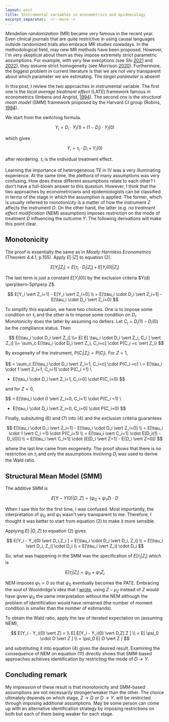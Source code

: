 ```yaml
---
layout: post
title: Instrumental variables in econometrics and epidemiology
excerpt_separator:  <!--more-->
---
```


_Mendelian randomization_ (MR) became very famous in the recent year.
Even clinical journals that are quite restrictive in using causal languages outside randomized trials also embrace MR studies nowadays.
In the methodological field, may new MR methods have been proposed.
However, I'm very skeptical about them as they impose extremely strict parametric assumptions.
For example, with very few execptions (see Shi [2021](https://pubmed.ncbi.nlm.nih.gov/34847085/) and [2022](https://bmcmedresmethodol.biomedcentral.com/articles/10.1186/s12874-021-01449-w)), they assume strict homogeneity (see Morrison [2020](https://pubmed.ncbi.nlm.nih.gov/32451458/)).
Furthermore, the biggest problem in current literature is that we are not very transparent about which parameter we are estimating. 
The _target parameter_ is absent!

In this post, I review the two approaches in instrumental variable.
The first one is the _local average treatment effect_ (LATE) framework famous in econometrics (Imbens and Angrist, [1994](https://www.jstor.org/stable/2951620?seq=1)).
The second ons is the _structural mean model_ (SMM) framework proposed by the Harvard CI group (Robins, [1994](https://www.tandfonline.com/doi/abs/10.1080/03610929408831393)). 

We start from the switching formula.

$$ Y_i = D_i \cdot Y_i(1) + (1-D_i) \cdot Y_i(0) $$

which gives

$$ Y_i = \tau_i \cdot D_i + Y_i(0) $$

after reordering.
$\tau_i$ is the individual treatment effect. 

Learning the importance of heterogeneous TE in IV was a very illuminating experience.
At the same time, the plethora of many assumptions was very confusing.
How does these different assumptions relate to each other?
I don't have a full-blown answer to this question.
However, I think that the two approaches by econometricians and epidemiologists can be classified in terms of the stage in which the assumption is applied.
The former, which is usually referred to _monotonicity_ is a matter of how the instrument $Z$ affects the instrument $D$.
On the other hand, the latter (e.g. _no treatment effect modification_ (NEM) assumption) imposes restriction on the mode of treatment $D$ influencing the outcome $Y$.
The following derivations will make this point clear.

## Monotonicity
The proof is essentially the same as in _Mostly Harmless Econometrics_ (Theorem 4.4.1, p.155).
Apply $E[\cdot \vert Z]$ to equation (2).

$$ E[Y_i \vert Z_i] = E[\tau_i \cdot D_i \vert Z_i] + E[Y_i(0) \vert Z_i] $$

The last term is just a constant $E[Y_i(0)]$ by the exclusion criteria $Y(d) \perp\kern-5pt\perp Z$.

$$ E[Y_i \vert Z_i=1] - E[Y_i \vert Z_i=0] \\
= E[\tau_i \cdot D_i \vert Z_i=1] - E[\tau_i \cdot D_i \vert Z_i=0]
$$

To simplify this equation, we have two choices.
One is to impose some condition on $\tau_i$ and the other is to impose some condition on $D_i$.
Monotonicity does the latter by assuming no defiers.
Let $C_i = D_i(1) - D_i(0)$ be the compliance status.
Then 

$$
E[\tau_i \cdot D_i \vert Z_i] 
\\= E[ E[ \tau_i \cdot D_i \vert Z_i, C_i ] \vert Z_i]
\\= \sum_c E[\tau_i \cdot D_i \vert Z_i, C_i=c] \cdot P(C_i =c \vert Z_i)
$$

By exogeneity of the instrument, $P(C_i \vert Z_i) = P(C_i)$.
For $Z=1$,

$$
= \sum_c E[\tau_i \cdot D_i \vert Z_i=1, C_i=c] \cdot P(C_i =c) \\
= E[\tau_i \cdot 1 \vert Z_i=1, C_i=1] \cdot P(C_i =1) \\
+ E[\tau_i \cdot D_i \vert Z_i=1, C_i=0] \cdot P(C_i=0)
$$

and for $Z=0$,

$$
= E[\tau_i \cdot 0 \vert Z_i=0, C_i=1] \cdot P(C_i =1) \\
+ E[\tau_i \cdot D_i \vert Z_i=0, C_i=0] \cdot P(C_i=0)
$$

Finally, subsituting (6) and (7) into (4) and the exclusion criteria guarantees

$$
E[\tau_i \cdot D_i \vert Z_i=1] - E[\tau_i \cdot D_i \vert Z_i=0] \\
= E[\tau_i \cdot 1 \vert C_i =1] \cdot P(C_i=1)  \\
= E[\tau_i \vert C_i=1] \cdot E[D_i(1) - D_i(0)] \\
= E[\tau_i \vert C_i=1] \cdot (E[D_i \vert Z=1] - E[D_i \vert Z=0]) 
$$

where the last line came from exogeneity.
The proof shows that there is no restriction on $\tau_i$ and only the assumptions involving $D_i$ was used to derive the Wald ratio.

## Structural Mean Model (SMM)

The additive SMM is 

$$
E[Y-Y(0) \vert D, Z] = (\psi_0 + \psi_1 Z) \cdot D
$$

When I saw this for the first time, I was confused.
Most importantly, the interpretation of $\psi_0$ and $\psi_1$ wasn't very transparent to me.
Therefore, I thought it was better to start from equation (2) to make it more sensible.

Applying $E[\cdot \vert D,Z]$ to equation (2) gives

$$
E[Y_i - Y_i(0) \vert D_i,Z_i ] = E[\tau_i \cdot D_i \vert D_i, Z_i]
\\ = E[\tau_i \vert D_i, Z_i] \cdot D_i
\\ = E[\tau_i \vert Z_i] \cdot D_i
$$

So, what was happening in the SMM was the specification of $E[\tau_i \vert Z_i]$ which is

$$
E[\tau_i \vert Z_i] = \psi_0 + \psi_1 Z_i
$$

NEM imposes $\psi_1 = 0$ so that $\psi_0$ eventually becomes the PATE.
Embracing the soul of Wooldridge's idea that I [wrote](https://hanbin973.github.io/2022/04/17/TEH_reg.html), using $Z - \mu_Z$ instead of $Z$ would have given $\psi_0$ the same interpretation without the NEM although the problem of identification would have remained (the number of moment condition is smaller than the number of estimands).

To obtain the Wald ratio, apply the law of iterated expectation on (assuming NEM),

$$
E[Y_i - Y_i(0) \vert Z] = \\
E[ E[Y_i - Y_i(0) \vert D,Z] Z ] \\
= E[ \psi_0 \cdot D \vert Z ] \\
= \psi_0 E[ D \vert Z ]
$$

and substituting it into equation (4) gives the desired result.
Examining the consequence of NEM on equation (11) directly shows that SMM-based approaches acheives identification by restricting the mode of $D \rightarrow Y$.

## Concluding remark
My impression of these result is that monotonicity and SMM-based assumptions are not necessarily stronger/weaker than the other.
The choice ultimately depends on which stage, $Z \rightarrow D$ or $D \rightarrow Y$, will be restricted through imposing additional assumptions.
May be some person can come up with an alternative identification strategy by imposing restrictions on both but each of them being weaker for each stage.





